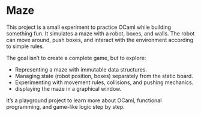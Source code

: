 # Maze

This project is a small experiment to practice OCaml while building something fun.
It simulates a maze with a robot, boxes, and walls. The robot can move around, push boxes, and interact with the environment according to simple rules.

The goal isn’t to create a complete game, but to explore:
- Representing a maze with immutable data structures.
- Managing state (robot position, boxes) separately from the static board.
- Experimenting with movement rules, collisions, and pushing mechanics.
- displaying the maze in a graphical window.

It’s a playground project to learn more about OCaml, functional programming, and game-like logic step by step.
